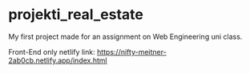 # projekti_real_estate
My first project made for an assignment on Web Engineering uni class.

Front-End only netlify link: https://nifty-meitner-2ab0cb.netlify.app/index.html
